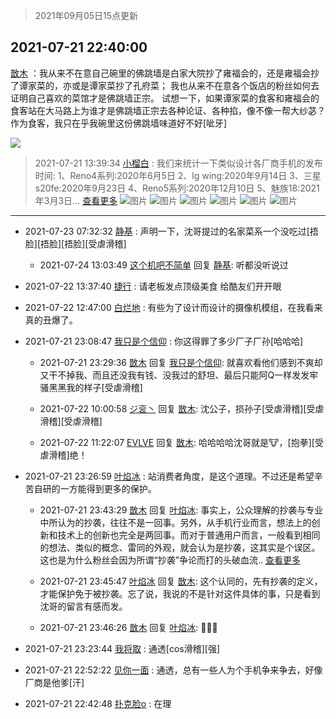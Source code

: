 > 2021年09月05日15点更新
<link rel="stylesheet" href="https://cdn.jsdelivr.net/gh/taotie6/sampleJSON@main/css/photo_show.css">


 ## 2021-07-21 22:40:00 

 [㪚木](https://www.coolapk.com/feed/28581816?shareKey=YjFhMTFmMzVlZjMxNjEzMTc4Mjc~) ：我从来不在意自己碗里的佛跳墙是白家大院抄了雍福会的，还是雍福会抄了谭家菜的，亦或是谭家菜抄了孔府菜；
我也从来不在意各个饭店的粉丝如何去证明自己喜欢的菜馆才是佛跳墙正宗。
试想一下，如果谭家菜的食客和雍福会的食客站在大马路上为谁才是佛跳墙正宗去各种论证、各种掐，像不像一帮大纱苾？<!--break-->
作为食客，我只在乎我碗里这份佛跳墙味道好不好[呲牙] 

<div class="album">
<img class="img-item" src="https://image.coolapk.com/feed/2019/0507/23/1081091_4586_1095@230x167.gif" />
</div>

> 2021-07-21 13:39:34 
> [小榴白](https://www.coolapk.com/feed/28568534?shareKey=MTdmN2VhMDIzOGEwNjEzMTc4Mjc~) : 我们来统计一下类似设计各厂商手机的发布时间: 1、Reno4系列:2020年6月5日 2、lg wing:2020年9月14日 3、三星s20fe:2020年9月23日 4、Reno5系列:2020年12月10日 5、魅族18:2021年3月3日... <a href="">查看更多</a> 
![图片](https://image.coolapk.com/feed/2021/0721/13/3421566_cde9842b_5964_9383@1080x720.jpeg)
![图片](https://image.coolapk.com/feed/2021/0721/13/3421566_01b24bff_5964_9385@2560x1701.jpeg)
![图片](https://image.coolapk.com/feed/2021/0721/13/3421566_4c040508_5964_9386@800x800.jpeg)
![图片](https://image.coolapk.com/feed/2021/0721/13/3421566_09eaa1aa_5964_9388@1080x1393.jpeg)
![图片](https://image.coolapk.com/feed/2021/0721/13/3421566_4a435f22_5964_939@1176x1087.jpeg)
![图片](https://image.coolapk.com/feed/2021/0721/13/3421566_86ff0e9b_5964_9392@792x1119.png)

 ------- 

- 2021-07-23 07:32:32 [静基](uid=1353091) : 声明一下，沈哥提过的名家菜系一个没吃过[捂脸][捂脸][捂脸][受虐滑稽] 

    - 2021-07-24 13:03:49 [这个机吧不简单](uid=1906762) 回复 [静基](uid=1353091): 听都没听说过 

- 2021-07-22 13:37:40 [捷行](uid=1629443) : 请老板发点顶级美食  给酷友们开开眼 

- 2021-07-22 12:47:00 [白烂地](uid=2557325) : 有些为了设计而设计的摄像机模组，在我看来真的丑爆了。 

- 2021-07-21 23:08:47 [我只是个信仰](uid=2073530) : 你这得罪了多少厂子厂孙[哈哈哈] 

    - 2021-07-21 23:29:36 [㪚木](uid=1081091) 回复 [我只是个信仰](uid=2073530): 就喜欢看他们感到不爽却又干不掉我、而且还没我有钱、没我过的舒坦、最后只能阿Q一样发发牢骚黑黑我的样子[受虐滑稽] 

    - 2021-07-22 10:00:58 [ジ衮丶](uid=494451) 回复 [㪚木](uid=1081091): 沈公子，损孙子[受虐滑稽][受虐滑稽][受虐滑稽] 

    - 2021-07-22 11:22:07 [EVLVE](uid=624501) 回复 [㪚木](uid=1081091): 哈哈哈哈沈哥就是🐮，[抱拳][受虐滑稽]绝！ 

- 2021-07-21 23:26:59 [叶焰冰](uid=1065430) : 站消费者角度，是这个道理。不过还是希望辛苦自研的一方能得到更多的保护。 

    - 2021-07-21 23:43:29 [㪚木](uid=1081091) 回复 [叶焰冰](uid=1065430): 事实上，公众理解的抄袭与专业中所认为的抄袭，往往不是一回事。另外，从手机行业而言，想法上的创新和技术上的创新也完全是两回事。而对于普通用户而言，一般看到相同的想法、类似的概念、雷同的外观，就会认为是抄袭，这其实是个误区。这也是为什么粉丝会因为所谓“抄袭”争论而打的头破血流.. <a href="/feed/replyList?id=218700250">查看更多</a> 

    - 2021-07-21 23:45:47 [叶焰冰](uid=1065430) 回复 [㪚木](uid=1081091): 这个认同的，先有抄袭的定义，才能保护免于被抄袭。忘了说，我说的不是针对这件具体的事，只是看到沈哥的留言有感而发。 

    - 2021-07-21 23:46:26 [㪚木](uid=1081091) 回复 [叶焰冰](uid=1065430): 🤝🤝🤝 

- 2021-07-21 23:23:44 [我将取](uid=2640994) : 通透[cos滑稽][强] 

- 2021-07-21 22:52:22 [见你一面](uid=598942) : 通透，总有一些人为个手机争来争去，好像厂商是他爹[汗] 

- 2021-07-21 22:42:48 [扑克脸o](uid=688494) : 在理 

